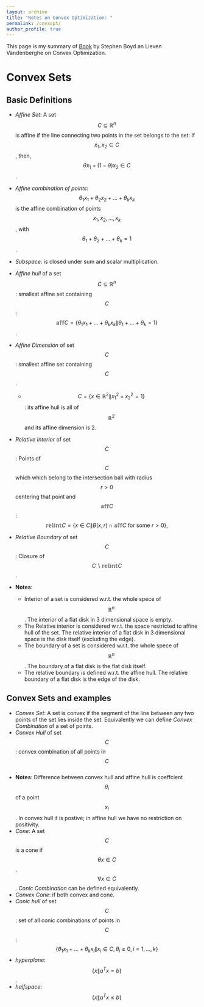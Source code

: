```yaml
---
layout: archive
title: "Notes on Convex Optimization: "
permalink: /cnvxopt/
author_profile: true
---
```

This page is my summary of [Book](https://web.stanford.edu/~boyd/cvxbook/) by Stephen Boyd an Lieven Vandenberghe on Convex Optimization. 
# Convex Sets
## Basic Definitions
* *Affine Set*: A set $$C\subseteq \mathbb{R}^n$$ is affine if the line connecting two points in the set belongs to the set: If $$x_1, x_2 \in C$$, then, $$\theta x_1 + (1-\theta) x_2 \in C$$.


* *Affine combination of points*: $$\theta_1 x_1 + \theta_2 x_2 + \dots + \theta_k x_k$$ is the affine combination of points $$x_1, x_2, \dots, x_k$$, with $$\theta_1 + \theta_2 + \dots + \theta_k = 1$$.
* *Subspace*: is closed under sum and scalar multiplication. 
* *Affine hull* of a set $$C\subseteq \mathbb{R}^n$$: smallest affine set containing $$C$$: $$\mathbb{aff} C = \{\theta_1 x_1 + \dots + \theta_k x_k\| \theta_1 + \dots + \theta_k = 1\}$$.
* *Affine Dimension* of set $$C$$: smallest affine set containing $$C$$. 
  * $$C = \{x \in \mathbb{R}^2 \| x_1^2 + x_2^2 = 1\}$$: its affine hull is all of $$\mathbb{R}^2$$ and its affine dimension is 2. 
* *Relative Interior* of set $$C$$: Points of $$C$$ which which belong to the intersection ball with radius $$r>0$$ centering that point and $$\mathbb{aff} C$$:
$$\mathbb{relint} C = \{x \in C \| B(x,r) \cap \mathbb{aff}C \text{ for some } r>0\},$$ 
* *Relative Boundary* of set $$C$$: Closure of $$C \backslash \mathbb{relint} C$$.
* **Notes**: 
  * Interior of a set is considered w.r.t. the whole spece of $$\mathbb{R}^n$$. The interior of a flat disk in 3 dimensional space is empty.
  * The Relative interior is considered w.r.t. the space restricted to affine hull of the set. The relative interior of a flat disk in 3 dimensional space is the disk itself (excluding the edge). 
  * The boundary of a set is considered w.r.t. the whole spece of $$\mathbb{R}^n$$. The boundary of a flat disk is the flat disk itself. 
  * The relative boundary is defined w.r.t. the affine hull. The relative boundary of a flat disk is the edge of the disk. 

## Convex Sets and examples
* *Convex Set*: A set is convex if the segment of the line between any two points of the set lies inside the set. Equivalently we can define *Convex Combination* of a set of points. 
* *Convex Hull* of set $$C$$: convex combination of all points in $$C$$. 
* **Notes**: Difference between convex hull and affine hull is coeffcient $$\theta_i$$ of a point $$x_i$$. In convex hull it is postive; in affine hull we have no restriction on positivity. 
* *Cone*: A set $$C$$ is a cone if $$\theta x \in C$$, $$\forall x \in C$$. *Conic Combination* can be defined equivalently.
 * *Convex Cone*: if both convex and cone. 
 * *Conic hull* of set $$C$$: set of all conic combinations of points in $$C$$:
$$\{\theta_1 x_1 + \dots + \theta_k x_l \| x_i \in C, \theta_i \geq 0, i=1, \dots, k\}$$
* *hyperplane*: $$\{x\|a^T x = b\}$$.
* *halfspace*: $$\{x\|a^T x \leq b\}$$
